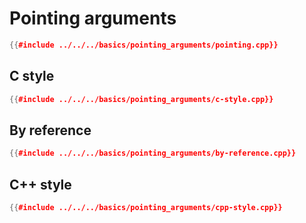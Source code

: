 # Pointing arguments

```cpp
{{#include ../../../basics/pointing_arguments/pointing.cpp}}
```

## C style

```cpp
{{#include ../../../basics/pointing_arguments/c-style.cpp}}
```

## By reference

```cpp
{{#include ../../../basics/pointing_arguments/by-reference.cpp}}
```

## C++ style

```cpp
{{#include ../../../basics/pointing_arguments/cpp-style.cpp}}
```

